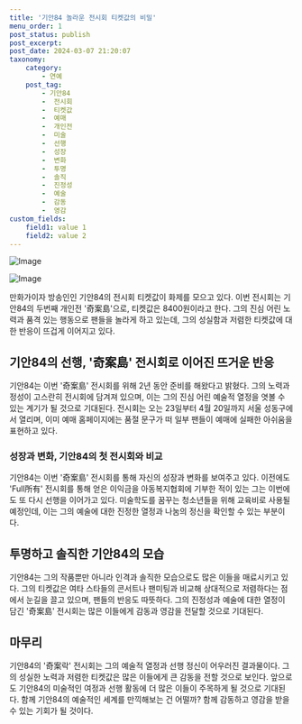 ```yaml
---
title: '기안84 놀라운 전시회 티켓값의 비밀'
menu_order: 1
post_status: publish
post_excerpt: 
post_date: 2024-03-07 21:20:07
taxonomy:
    category:
        - 연예
    post_tag:
        - 기안84
        -  전시회
        -  티켓값
        -  예매
        -  개인전
        -  미술
        -  선행
        -  성장
        -  변화
        -  투명
        -  솔직
        -  진정성
        -  예술
        -  감동
        -  영감
custom_fields:
    field1: value 1
    field2: value 2
---
```


![Image](https://ssl.pstatic.net/mimgnews/image/076/2024/03/07/2024030701000448600049311_20240307084908625.jpg?type=w540)

![Image](https://mimgnews.pstatic.net/image/076/2024/03/07/2024030701000448600049312_20240307084908629.jpg?type=w540)

만화가이자 방송인인 기안84의 전시회 티켓값이 화제를 모으고 있다. 이번 전시회는 기안84의 두번째 개인전 '奇案島'으로, 티켓값은 8400원이라고 한다. 그의 진심 어린 노력과 품격 있는 행동으로 팬들을 놀라게 하고 있는데, 그의 성실함과 저렴한 티켓값에 대한 반응이 뜨겁게 이어지고 있다.
## 기안84의 선행, '奇案島' 전시회로 이어진 뜨거운 반응
기안84는 이번 '奇案島' 전시회를 위해 2년 동안 준비를 해왔다고 밝혔다. 그의 노력과 정성이 고스란히 전시회에 담겨져 있으며, 이는 그의 진심 어린 예술적 열정을 엿볼 수 있는 계기가 될 것으로 기대된다. 전시회는 오는 23일부터 4월 20일까지 서울 성동구에서 열리며, 이미 예매 홈페이지에는 품절 문구가 떠 일부 팬들이 예매에 실패한 아쉬움을 표현하고 있다.
### 성장과 변화, 기안84의 첫 전시회와 비교
기안84는 이번 '奇案島' 전시회를 통해 자신의 성장과 변화를 보여주고 있다. 이전에도 'Full所有' 전시회를 통해 얻은 이익금을 아동복지협회에 기부한 적이 있는 그는 이번에도 또 다시 선행을 이어가고 있다. 미술학도를 꿈꾸는 청소년들을 위해 교육비로 사용될 예정인데, 이는 그의 예술에 대한 진정한 열정과 나눔의 정신을 확인할 수 있는 부분이다.
## 투명하고 솔직한 기안84의 모습
기안84는 그의 작품뿐만 아니라 인격과 솔직한 모습으로도 많은 이들을 매료시키고 있다. 그의 티켓값은 여타 스타들의 콘서트나 팬미팅과 비교해 상대적으로 저렴하다는 점에서 눈길을 끌고 있으며, 팬들의 반응도 따뜻하다. 그의 진정성과 예술에 대한 열정이 담긴 '奇案島' 전시회는 많은 이들에게 감동과 영감을 전달할 것으로 기대된다.
## 마무리
기안84의 '奇案락' 전시회는 그의 예술적 열정과 선행 정신이 어우러진 결과물이다. 그의 성실한 노력과 저렴한 티켓값은 많은 이들에게 큰 감동을 전할 것으로 보인다. 앞으로도 기안84의 미술적인 여정과 선행 활동에 더 많은 이들이 주목하게 될 것으로 기대된다. 함께 기안84의 예술적인 세계를 만끽해보는 건 어떨까? 함께 감동하고 영감을 받을 수 있는 기회가 될 것이다.

